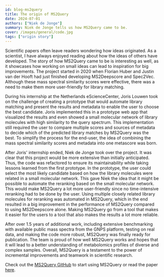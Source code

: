 ```yaml
---
id: blog-ms2query
title: The origin of MS2Query
date: 2024-07-01
authors: ["Niek de Jonge"]
summary: Niek de Jonge tells us how MS2Query came to be.
cover: /images/general/code.jpg
tags: ["origin story"]
---
```


Scientific papers often leave readers wondering how ideas originated. As a scientist, I have always enjoyed reading about how the ideas of others have developed. The story of how MS2Query came to be is interesting as well, as it showcases how working on small ideas can lead to inspiration for big improvements. The project started in 2020 when Florian Huber and Justin van der Hooft had just finished developing MS2Deepscore and Spec2Vec. Although these mass spectral similarity scores were effective, there was a need to make them more user-friendly for library matching.

During his internship at the Netherlands eScienceCenter, Joris Louwen took on the challenge of creating a prototype that would automate library matching and present the results and metadata to enable the user to choose the best candidate. Joris implemented this in a prototype web app that visualized the results and even showed a small molecular network of library molecules with high similarity to the query spectrum. This implementation still required the user to compare multiple scores and sources of metadata to decide which of the predicted library matches by MS2Query was the best. To simplify the process for the end-user, the idea of combining the mass spectral similarity scores and metadata into one metascore was born.

After Joris' internship ended, Niek de Jonge took over the project. It was clear that this project would be more extensive than initially anticipated. Thus, the code was refactored to ensure its maintainability while taking lessons learned from the first prototype. In the prototype, the user could select the most likely candidate based on how the library molecules were related in a small molecular network. This gave Niek the idea that it might be possible to automate the reranking based on the small molecular network. This would make MS2Query a lot more user-friendly since no time-intensive reranking had to be done by the user. Using multiple closely related library molecules for reranking was automated in MS2Query, which in the end resulted in a big improvement in the performance of MS2Query compared to using MS2Deepscore alone. Making MS2Query go from a tool that makes it easier for the users to a tool that also makes the results a lot more reliable.

After over 1.5 years of additional work, including extensive benchmarking with available public mass spectra from the GNPS platform, testing on real data, and making the code more robust, MS2Query was finally ready for publication. The team is proud of how well MS2Query works and hopes that it will lead to a better understanding of metabolomics profiles of diverse and complex samples. Overall, MS2Query is a testament to the power of incremental improvements and teamwork in scientific research.

Check out the [MS2Query GitHub](https://github.com/iomega/ms2query) to start using MS2Query or read the paper [here](https://rdcu.be/c8Hkc).
